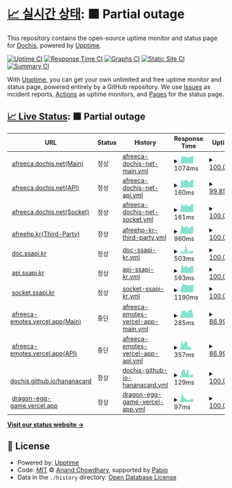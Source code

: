 # [📈 실시간 상태](https://DOCHIS.github.io/status): <!--live status--> **🟧 Partial outage**

This repository contains the open-source uptime monitor and status page for [Dochis](http://dochis.net), powered by [Upptime](https://github.com/upptime/upptime).

[![Uptime CI](https://github.com/DOCHIS/status/workflows/Uptime%20CI/badge.svg)](https://github.com/DOCHIS/status/actions?query=workflow%3A%22Uptime+CI%22)
[![Response Time CI](https://github.com/DOCHIS/status/workflows/Response%20Time%20CI/badge.svg)](https://github.com/DOCHIS/status/actions?query=workflow%3A%22Response+Time+CI%22)
[![Graphs CI](https://github.com/DOCHIS/status/workflows/Graphs%20CI/badge.svg)](https://github.com/DOCHIS/status/actions?query=workflow%3A%22Graphs+CI%22)
[![Static Site CI](https://github.com/DOCHIS/status/workflows/Static%20Site%20CI/badge.svg)](https://github.com/DOCHIS/status/actions?query=workflow%3A%22Static+Site+CI%22)
[![Summary CI](https://github.com/DOCHIS/status/workflows/Summary%20CI/badge.svg)](https://github.com/DOCHIS/status/actions?query=workflow%3A%22Summary+CI%22)

With [Upptime](https://upptime.js.org), you can get your own unlimited and free uptime monitor and status page, powered entirely by a GitHub repository. We use [Issues](https://github.com/DOCHIS/status/issues) as incident reports, [Actions](https://github.com/DOCHIS/status/actions) as uptime monitors, and [Pages](https://DOCHIS.github.io/status) for the status page.

## [📈 Live Status](https://demo.upptime.js.org): <!--live status--> **🟧 Partial outage**

<!--start: status pages-->
<!-- This summary is generated by Upptime (https://github.com/upptime/upptime) -->
<!-- Do not edit this manually, your changes will be overwritten -->
<!-- prettier-ignore -->
| URL | Status | History | Response Time | Uptime |
| --- | ------ | ------- | ------------- | ------ |
| <img alt="" src="https://icons.duckduckgo.com/ip3/afreeca.dochis.net.ico" height="13"> [afreeca.dochis.net(Main)](http://afreeca.dochis.net) | 정상 | [afreeca-dochis-net-main.yml](https://github.com/DOCHIS/status/commits/HEAD/history/afreeca-dochis-net-main.yml) | <details><summary><img alt="Response time graph" src="./graphs/afreeca-dochis-net-main/response-time-week.png" height="20"> 1074ms</summary><br><a href="https://DOCHIS.github.io/status/history/afreeca-dochis-net-main"><img alt="Response time 964" src="https://img.shields.io/endpoint?url=https%3A%2F%2Fraw.githubusercontent.com%2FDOCHIS%2Fstatus%2FHEAD%2Fapi%2Fafreeca-dochis-net-main%2Fresponse-time.json"></a><br><a href="https://DOCHIS.github.io/status/history/afreeca-dochis-net-main"><img alt="24-hour response time 1249" src="https://img.shields.io/endpoint?url=https%3A%2F%2Fraw.githubusercontent.com%2FDOCHIS%2Fstatus%2FHEAD%2Fapi%2Fafreeca-dochis-net-main%2Fresponse-time-day.json"></a><br><a href="https://DOCHIS.github.io/status/history/afreeca-dochis-net-main"><img alt="7-day response time 1074" src="https://img.shields.io/endpoint?url=https%3A%2F%2Fraw.githubusercontent.com%2FDOCHIS%2Fstatus%2FHEAD%2Fapi%2Fafreeca-dochis-net-main%2Fresponse-time-week.json"></a><br><a href="https://DOCHIS.github.io/status/history/afreeca-dochis-net-main"><img alt="30-day response time 964" src="https://img.shields.io/endpoint?url=https%3A%2F%2Fraw.githubusercontent.com%2FDOCHIS%2Fstatus%2FHEAD%2Fapi%2Fafreeca-dochis-net-main%2Fresponse-time-month.json"></a><br><a href="https://DOCHIS.github.io/status/history/afreeca-dochis-net-main"><img alt="1-year response time 964" src="https://img.shields.io/endpoint?url=https%3A%2F%2Fraw.githubusercontent.com%2FDOCHIS%2Fstatus%2FHEAD%2Fapi%2Fafreeca-dochis-net-main%2Fresponse-time-year.json"></a></details> | <details><summary><a href="https://DOCHIS.github.io/status/history/afreeca-dochis-net-main">100.00%</a></summary><a href="https://DOCHIS.github.io/status/history/afreeca-dochis-net-main"><img alt="All-time uptime 99.69%" src="https://img.shields.io/endpoint?url=https%3A%2F%2Fraw.githubusercontent.com%2FDOCHIS%2Fstatus%2FHEAD%2Fapi%2Fafreeca-dochis-net-main%2Fuptime.json"></a><br><a href="https://DOCHIS.github.io/status/history/afreeca-dochis-net-main"><img alt="24-hour uptime 100.00%" src="https://img.shields.io/endpoint?url=https%3A%2F%2Fraw.githubusercontent.com%2FDOCHIS%2Fstatus%2FHEAD%2Fapi%2Fafreeca-dochis-net-main%2Fuptime-day.json"></a><br><a href="https://DOCHIS.github.io/status/history/afreeca-dochis-net-main"><img alt="7-day uptime 100.00%" src="https://img.shields.io/endpoint?url=https%3A%2F%2Fraw.githubusercontent.com%2FDOCHIS%2Fstatus%2FHEAD%2Fapi%2Fafreeca-dochis-net-main%2Fuptime-week.json"></a><br><a href="https://DOCHIS.github.io/status/history/afreeca-dochis-net-main"><img alt="30-day uptime 99.69%" src="https://img.shields.io/endpoint?url=https%3A%2F%2Fraw.githubusercontent.com%2FDOCHIS%2Fstatus%2FHEAD%2Fapi%2Fafreeca-dochis-net-main%2Fuptime-month.json"></a><br><a href="https://DOCHIS.github.io/status/history/afreeca-dochis-net-main"><img alt="1-year uptime 99.69%" src="https://img.shields.io/endpoint?url=https%3A%2F%2Fraw.githubusercontent.com%2FDOCHIS%2Fstatus%2FHEAD%2Fapi%2Fafreeca-dochis-net-main%2Fuptime-year.json"></a></details>
| <img alt="" src="https://icons.duckduckgo.com/ip3/afreeca.dochis.net.ico" height="13"> [afreeca.dochis.net(API)](http://afreeca.dochis.net/api/status/database) | 정상 | [afreeca-dochis-net-api.yml](https://github.com/DOCHIS/status/commits/HEAD/history/afreeca-dochis-net-api.yml) | <details><summary><img alt="Response time graph" src="./graphs/afreeca-dochis-net-api/response-time-week.png" height="20"> 160ms</summary><br><a href="https://DOCHIS.github.io/status/history/afreeca-dochis-net-api"><img alt="Response time 196" src="https://img.shields.io/endpoint?url=https%3A%2F%2Fraw.githubusercontent.com%2FDOCHIS%2Fstatus%2FHEAD%2Fapi%2Fafreeca-dochis-net-api%2Fresponse-time.json"></a><br><a href="https://DOCHIS.github.io/status/history/afreeca-dochis-net-api"><img alt="24-hour response time 188" src="https://img.shields.io/endpoint?url=https%3A%2F%2Fraw.githubusercontent.com%2FDOCHIS%2Fstatus%2FHEAD%2Fapi%2Fafreeca-dochis-net-api%2Fresponse-time-day.json"></a><br><a href="https://DOCHIS.github.io/status/history/afreeca-dochis-net-api"><img alt="7-day response time 160" src="https://img.shields.io/endpoint?url=https%3A%2F%2Fraw.githubusercontent.com%2FDOCHIS%2Fstatus%2FHEAD%2Fapi%2Fafreeca-dochis-net-api%2Fresponse-time-week.json"></a><br><a href="https://DOCHIS.github.io/status/history/afreeca-dochis-net-api"><img alt="30-day response time 196" src="https://img.shields.io/endpoint?url=https%3A%2F%2Fraw.githubusercontent.com%2FDOCHIS%2Fstatus%2FHEAD%2Fapi%2Fafreeca-dochis-net-api%2Fresponse-time-month.json"></a><br><a href="https://DOCHIS.github.io/status/history/afreeca-dochis-net-api"><img alt="1-year response time 196" src="https://img.shields.io/endpoint?url=https%3A%2F%2Fraw.githubusercontent.com%2FDOCHIS%2Fstatus%2FHEAD%2Fapi%2Fafreeca-dochis-net-api%2Fresponse-time-year.json"></a></details> | <details><summary><a href="https://DOCHIS.github.io/status/history/afreeca-dochis-net-api">99.85%</a></summary><a href="https://DOCHIS.github.io/status/history/afreeca-dochis-net-api"><img alt="All-time uptime 99.61%" src="https://img.shields.io/endpoint?url=https%3A%2F%2Fraw.githubusercontent.com%2FDOCHIS%2Fstatus%2FHEAD%2Fapi%2Fafreeca-dochis-net-api%2Fuptime.json"></a><br><a href="https://DOCHIS.github.io/status/history/afreeca-dochis-net-api"><img alt="24-hour uptime 100.00%" src="https://img.shields.io/endpoint?url=https%3A%2F%2Fraw.githubusercontent.com%2FDOCHIS%2Fstatus%2FHEAD%2Fapi%2Fafreeca-dochis-net-api%2Fuptime-day.json"></a><br><a href="https://DOCHIS.github.io/status/history/afreeca-dochis-net-api"><img alt="7-day uptime 99.85%" src="https://img.shields.io/endpoint?url=https%3A%2F%2Fraw.githubusercontent.com%2FDOCHIS%2Fstatus%2FHEAD%2Fapi%2Fafreeca-dochis-net-api%2Fuptime-week.json"></a><br><a href="https://DOCHIS.github.io/status/history/afreeca-dochis-net-api"><img alt="30-day uptime 99.61%" src="https://img.shields.io/endpoint?url=https%3A%2F%2Fraw.githubusercontent.com%2FDOCHIS%2Fstatus%2FHEAD%2Fapi%2Fafreeca-dochis-net-api%2Fuptime-month.json"></a><br><a href="https://DOCHIS.github.io/status/history/afreeca-dochis-net-api"><img alt="1-year uptime 99.61%" src="https://img.shields.io/endpoint?url=https%3A%2F%2Fraw.githubusercontent.com%2FDOCHIS%2Fstatus%2FHEAD%2Fapi%2Fafreeca-dochis-net-api%2Fuptime-year.json"></a></details>
| <img alt="" src="https://icons.duckduckgo.com/ip3/afreeca.dochis.net.ico" height="13"> [afreeca.dochis.net(Socket)](http://afreeca.dochis.net/api/status/socket) | 정상 | [afreeca-dochis-net-socket.yml](https://github.com/DOCHIS/status/commits/HEAD/history/afreeca-dochis-net-socket.yml) | <details><summary><img alt="Response time graph" src="./graphs/afreeca-dochis-net-socket/response-time-week.png" height="20"> 161ms</summary><br><a href="https://DOCHIS.github.io/status/history/afreeca-dochis-net-socket"><img alt="Response time 184" src="https://img.shields.io/endpoint?url=https%3A%2F%2Fraw.githubusercontent.com%2FDOCHIS%2Fstatus%2FHEAD%2Fapi%2Fafreeca-dochis-net-socket%2Fresponse-time.json"></a><br><a href="https://DOCHIS.github.io/status/history/afreeca-dochis-net-socket"><img alt="24-hour response time 191" src="https://img.shields.io/endpoint?url=https%3A%2F%2Fraw.githubusercontent.com%2FDOCHIS%2Fstatus%2FHEAD%2Fapi%2Fafreeca-dochis-net-socket%2Fresponse-time-day.json"></a><br><a href="https://DOCHIS.github.io/status/history/afreeca-dochis-net-socket"><img alt="7-day response time 161" src="https://img.shields.io/endpoint?url=https%3A%2F%2Fraw.githubusercontent.com%2FDOCHIS%2Fstatus%2FHEAD%2Fapi%2Fafreeca-dochis-net-socket%2Fresponse-time-week.json"></a><br><a href="https://DOCHIS.github.io/status/history/afreeca-dochis-net-socket"><img alt="30-day response time 184" src="https://img.shields.io/endpoint?url=https%3A%2F%2Fraw.githubusercontent.com%2FDOCHIS%2Fstatus%2FHEAD%2Fapi%2Fafreeca-dochis-net-socket%2Fresponse-time-month.json"></a><br><a href="https://DOCHIS.github.io/status/history/afreeca-dochis-net-socket"><img alt="1-year response time 184" src="https://img.shields.io/endpoint?url=https%3A%2F%2Fraw.githubusercontent.com%2FDOCHIS%2Fstatus%2FHEAD%2Fapi%2Fafreeca-dochis-net-socket%2Fresponse-time-year.json"></a></details> | <details><summary><a href="https://DOCHIS.github.io/status/history/afreeca-dochis-net-socket">100.00%</a></summary><a href="https://DOCHIS.github.io/status/history/afreeca-dochis-net-socket"><img alt="All-time uptime 99.73%" src="https://img.shields.io/endpoint?url=https%3A%2F%2Fraw.githubusercontent.com%2FDOCHIS%2Fstatus%2FHEAD%2Fapi%2Fafreeca-dochis-net-socket%2Fuptime.json"></a><br><a href="https://DOCHIS.github.io/status/history/afreeca-dochis-net-socket"><img alt="24-hour uptime 100.00%" src="https://img.shields.io/endpoint?url=https%3A%2F%2Fraw.githubusercontent.com%2FDOCHIS%2Fstatus%2FHEAD%2Fapi%2Fafreeca-dochis-net-socket%2Fuptime-day.json"></a><br><a href="https://DOCHIS.github.io/status/history/afreeca-dochis-net-socket"><img alt="7-day uptime 100.00%" src="https://img.shields.io/endpoint?url=https%3A%2F%2Fraw.githubusercontent.com%2FDOCHIS%2Fstatus%2FHEAD%2Fapi%2Fafreeca-dochis-net-socket%2Fuptime-week.json"></a><br><a href="https://DOCHIS.github.io/status/history/afreeca-dochis-net-socket"><img alt="30-day uptime 99.73%" src="https://img.shields.io/endpoint?url=https%3A%2F%2Fraw.githubusercontent.com%2FDOCHIS%2Fstatus%2FHEAD%2Fapi%2Fafreeca-dochis-net-socket%2Fuptime-month.json"></a><br><a href="https://DOCHIS.github.io/status/history/afreeca-dochis-net-socket"><img alt="1-year uptime 99.73%" src="https://img.shields.io/endpoint?url=https%3A%2F%2Fraw.githubusercontent.com%2FDOCHIS%2Fstatus%2FHEAD%2Fapi%2Fafreeca-dochis-net-socket%2Fuptime-year.json"></a></details>
| <img alt="" src="https://icons.duckduckgo.com/ip3/afreehp.kr.ico" height="13"> [afreehp.kr(Third-Party)](http://afreehp.kr/) | 정상 | [afreehp-kr-third-party.yml](https://github.com/DOCHIS/status/commits/HEAD/history/afreehp-kr-third-party.yml) | <details><summary><img alt="Response time graph" src="./graphs/afreehp-kr-third-party/response-time-week.png" height="20"> 960ms</summary><br><a href="https://DOCHIS.github.io/status/history/afreehp-kr-third-party"><img alt="Response time 1055" src="https://img.shields.io/endpoint?url=https%3A%2F%2Fraw.githubusercontent.com%2FDOCHIS%2Fstatus%2FHEAD%2Fapi%2Fafreehp-kr-third-party%2Fresponse-time.json"></a><br><a href="https://DOCHIS.github.io/status/history/afreehp-kr-third-party"><img alt="24-hour response time 1050" src="https://img.shields.io/endpoint?url=https%3A%2F%2Fraw.githubusercontent.com%2FDOCHIS%2Fstatus%2FHEAD%2Fapi%2Fafreehp-kr-third-party%2Fresponse-time-day.json"></a><br><a href="https://DOCHIS.github.io/status/history/afreehp-kr-third-party"><img alt="7-day response time 960" src="https://img.shields.io/endpoint?url=https%3A%2F%2Fraw.githubusercontent.com%2FDOCHIS%2Fstatus%2FHEAD%2Fapi%2Fafreehp-kr-third-party%2Fresponse-time-week.json"></a><br><a href="https://DOCHIS.github.io/status/history/afreehp-kr-third-party"><img alt="30-day response time 1055" src="https://img.shields.io/endpoint?url=https%3A%2F%2Fraw.githubusercontent.com%2FDOCHIS%2Fstatus%2FHEAD%2Fapi%2Fafreehp-kr-third-party%2Fresponse-time-month.json"></a><br><a href="https://DOCHIS.github.io/status/history/afreehp-kr-third-party"><img alt="1-year response time 1055" src="https://img.shields.io/endpoint?url=https%3A%2F%2Fraw.githubusercontent.com%2FDOCHIS%2Fstatus%2FHEAD%2Fapi%2Fafreehp-kr-third-party%2Fresponse-time-year.json"></a></details> | <details><summary><a href="https://DOCHIS.github.io/status/history/afreehp-kr-third-party">100.00%</a></summary><a href="https://DOCHIS.github.io/status/history/afreehp-kr-third-party"><img alt="All-time uptime 100.00%" src="https://img.shields.io/endpoint?url=https%3A%2F%2Fraw.githubusercontent.com%2FDOCHIS%2Fstatus%2FHEAD%2Fapi%2Fafreehp-kr-third-party%2Fuptime.json"></a><br><a href="https://DOCHIS.github.io/status/history/afreehp-kr-third-party"><img alt="24-hour uptime 100.00%" src="https://img.shields.io/endpoint?url=https%3A%2F%2Fraw.githubusercontent.com%2FDOCHIS%2Fstatus%2FHEAD%2Fapi%2Fafreehp-kr-third-party%2Fuptime-day.json"></a><br><a href="https://DOCHIS.github.io/status/history/afreehp-kr-third-party"><img alt="7-day uptime 100.00%" src="https://img.shields.io/endpoint?url=https%3A%2F%2Fraw.githubusercontent.com%2FDOCHIS%2Fstatus%2FHEAD%2Fapi%2Fafreehp-kr-third-party%2Fuptime-week.json"></a><br><a href="https://DOCHIS.github.io/status/history/afreehp-kr-third-party"><img alt="30-day uptime 100.00%" src="https://img.shields.io/endpoint?url=https%3A%2F%2Fraw.githubusercontent.com%2FDOCHIS%2Fstatus%2FHEAD%2Fapi%2Fafreehp-kr-third-party%2Fuptime-month.json"></a><br><a href="https://DOCHIS.github.io/status/history/afreehp-kr-third-party"><img alt="1-year uptime 100.00%" src="https://img.shields.io/endpoint?url=https%3A%2F%2Fraw.githubusercontent.com%2FDOCHIS%2Fstatus%2FHEAD%2Fapi%2Fafreehp-kr-third-party%2Fuptime-year.json"></a></details>
| <img alt="" src="https://icons.duckduckgo.com/ip3/doc.ssapi.kr.ico" height="13"> [doc.ssapi.kr](https://doc.ssapi.kr/) | 정상 | [doc-ssapi-kr.yml](https://github.com/DOCHIS/status/commits/HEAD/history/doc-ssapi-kr.yml) | <details><summary><img alt="Response time graph" src="./graphs/doc-ssapi-kr/response-time-week.png" height="20"> 503ms</summary><br><a href="https://DOCHIS.github.io/status/history/doc-ssapi-kr"><img alt="Response time 372" src="https://img.shields.io/endpoint?url=https%3A%2F%2Fraw.githubusercontent.com%2FDOCHIS%2Fstatus%2FHEAD%2Fapi%2Fdoc-ssapi-kr%2Fresponse-time.json"></a><br><a href="https://DOCHIS.github.io/status/history/doc-ssapi-kr"><img alt="24-hour response time 458" src="https://img.shields.io/endpoint?url=https%3A%2F%2Fraw.githubusercontent.com%2FDOCHIS%2Fstatus%2FHEAD%2Fapi%2Fdoc-ssapi-kr%2Fresponse-time-day.json"></a><br><a href="https://DOCHIS.github.io/status/history/doc-ssapi-kr"><img alt="7-day response time 503" src="https://img.shields.io/endpoint?url=https%3A%2F%2Fraw.githubusercontent.com%2FDOCHIS%2Fstatus%2FHEAD%2Fapi%2Fdoc-ssapi-kr%2Fresponse-time-week.json"></a><br><a href="https://DOCHIS.github.io/status/history/doc-ssapi-kr"><img alt="30-day response time 372" src="https://img.shields.io/endpoint?url=https%3A%2F%2Fraw.githubusercontent.com%2FDOCHIS%2Fstatus%2FHEAD%2Fapi%2Fdoc-ssapi-kr%2Fresponse-time-month.json"></a><br><a href="https://DOCHIS.github.io/status/history/doc-ssapi-kr"><img alt="1-year response time 372" src="https://img.shields.io/endpoint?url=https%3A%2F%2Fraw.githubusercontent.com%2FDOCHIS%2Fstatus%2FHEAD%2Fapi%2Fdoc-ssapi-kr%2Fresponse-time-year.json"></a></details> | <details><summary><a href="https://DOCHIS.github.io/status/history/doc-ssapi-kr">100.00%</a></summary><a href="https://DOCHIS.github.io/status/history/doc-ssapi-kr"><img alt="All-time uptime 100.00%" src="https://img.shields.io/endpoint?url=https%3A%2F%2Fraw.githubusercontent.com%2FDOCHIS%2Fstatus%2FHEAD%2Fapi%2Fdoc-ssapi-kr%2Fuptime.json"></a><br><a href="https://DOCHIS.github.io/status/history/doc-ssapi-kr"><img alt="24-hour uptime 100.00%" src="https://img.shields.io/endpoint?url=https%3A%2F%2Fraw.githubusercontent.com%2FDOCHIS%2Fstatus%2FHEAD%2Fapi%2Fdoc-ssapi-kr%2Fuptime-day.json"></a><br><a href="https://DOCHIS.github.io/status/history/doc-ssapi-kr"><img alt="7-day uptime 100.00%" src="https://img.shields.io/endpoint?url=https%3A%2F%2Fraw.githubusercontent.com%2FDOCHIS%2Fstatus%2FHEAD%2Fapi%2Fdoc-ssapi-kr%2Fuptime-week.json"></a><br><a href="https://DOCHIS.github.io/status/history/doc-ssapi-kr"><img alt="30-day uptime 100.00%" src="https://img.shields.io/endpoint?url=https%3A%2F%2Fraw.githubusercontent.com%2FDOCHIS%2Fstatus%2FHEAD%2Fapi%2Fdoc-ssapi-kr%2Fuptime-month.json"></a><br><a href="https://DOCHIS.github.io/status/history/doc-ssapi-kr"><img alt="1-year uptime 100.00%" src="https://img.shields.io/endpoint?url=https%3A%2F%2Fraw.githubusercontent.com%2FDOCHIS%2Fstatus%2FHEAD%2Fapi%2Fdoc-ssapi-kr%2Fuptime-year.json"></a></details>
| <img alt="" src="https://icons.duckduckgo.com/ip3/api.ssapi.kr.ico" height="13"> [api.ssapi.kr](http://api.ssapi.kr/status/database) | 정상 | [api-ssapi-kr.yml](https://github.com/DOCHIS/status/commits/HEAD/history/api-ssapi-kr.yml) | <details><summary><img alt="Response time graph" src="./graphs/api-ssapi-kr/response-time-week.png" height="20"> 593ms</summary><br><a href="https://DOCHIS.github.io/status/history/api-ssapi-kr"><img alt="Response time 632" src="https://img.shields.io/endpoint?url=https%3A%2F%2Fraw.githubusercontent.com%2FDOCHIS%2Fstatus%2FHEAD%2Fapi%2Fapi-ssapi-kr%2Fresponse-time.json"></a><br><a href="https://DOCHIS.github.io/status/history/api-ssapi-kr"><img alt="24-hour response time 610" src="https://img.shields.io/endpoint?url=https%3A%2F%2Fraw.githubusercontent.com%2FDOCHIS%2Fstatus%2FHEAD%2Fapi%2Fapi-ssapi-kr%2Fresponse-time-day.json"></a><br><a href="https://DOCHIS.github.io/status/history/api-ssapi-kr"><img alt="7-day response time 593" src="https://img.shields.io/endpoint?url=https%3A%2F%2Fraw.githubusercontent.com%2FDOCHIS%2Fstatus%2FHEAD%2Fapi%2Fapi-ssapi-kr%2Fresponse-time-week.json"></a><br><a href="https://DOCHIS.github.io/status/history/api-ssapi-kr"><img alt="30-day response time 632" src="https://img.shields.io/endpoint?url=https%3A%2F%2Fraw.githubusercontent.com%2FDOCHIS%2Fstatus%2FHEAD%2Fapi%2Fapi-ssapi-kr%2Fresponse-time-month.json"></a><br><a href="https://DOCHIS.github.io/status/history/api-ssapi-kr"><img alt="1-year response time 632" src="https://img.shields.io/endpoint?url=https%3A%2F%2Fraw.githubusercontent.com%2FDOCHIS%2Fstatus%2FHEAD%2Fapi%2Fapi-ssapi-kr%2Fresponse-time-year.json"></a></details> | <details><summary><a href="https://DOCHIS.github.io/status/history/api-ssapi-kr">100.00%</a></summary><a href="https://DOCHIS.github.io/status/history/api-ssapi-kr"><img alt="All-time uptime 100.00%" src="https://img.shields.io/endpoint?url=https%3A%2F%2Fraw.githubusercontent.com%2FDOCHIS%2Fstatus%2FHEAD%2Fapi%2Fapi-ssapi-kr%2Fuptime.json"></a><br><a href="https://DOCHIS.github.io/status/history/api-ssapi-kr"><img alt="24-hour uptime 100.00%" src="https://img.shields.io/endpoint?url=https%3A%2F%2Fraw.githubusercontent.com%2FDOCHIS%2Fstatus%2FHEAD%2Fapi%2Fapi-ssapi-kr%2Fuptime-day.json"></a><br><a href="https://DOCHIS.github.io/status/history/api-ssapi-kr"><img alt="7-day uptime 100.00%" src="https://img.shields.io/endpoint?url=https%3A%2F%2Fraw.githubusercontent.com%2FDOCHIS%2Fstatus%2FHEAD%2Fapi%2Fapi-ssapi-kr%2Fuptime-week.json"></a><br><a href="https://DOCHIS.github.io/status/history/api-ssapi-kr"><img alt="30-day uptime 100.00%" src="https://img.shields.io/endpoint?url=https%3A%2F%2Fraw.githubusercontent.com%2FDOCHIS%2Fstatus%2FHEAD%2Fapi%2Fapi-ssapi-kr%2Fuptime-month.json"></a><br><a href="https://DOCHIS.github.io/status/history/api-ssapi-kr"><img alt="1-year uptime 100.00%" src="https://img.shields.io/endpoint?url=https%3A%2F%2Fraw.githubusercontent.com%2FDOCHIS%2Fstatus%2FHEAD%2Fapi%2Fapi-ssapi-kr%2Fuptime-year.json"></a></details>
| <img alt="" src="https://icons.duckduckgo.com/ip3/api.ssapi.kr.ico" height="13"> [socket.ssapi.kr](http://api.ssapi.kr/status/socket) | 정상 | [socket-ssapi-kr.yml](https://github.com/DOCHIS/status/commits/HEAD/history/socket-ssapi-kr.yml) | <details><summary><img alt="Response time graph" src="./graphs/socket-ssapi-kr/response-time-week.png" height="20"> 1190ms</summary><br><a href="https://DOCHIS.github.io/status/history/socket-ssapi-kr"><img alt="Response time 1203" src="https://img.shields.io/endpoint?url=https%3A%2F%2Fraw.githubusercontent.com%2FDOCHIS%2Fstatus%2FHEAD%2Fapi%2Fsocket-ssapi-kr%2Fresponse-time.json"></a><br><a href="https://DOCHIS.github.io/status/history/socket-ssapi-kr"><img alt="24-hour response time 1196" src="https://img.shields.io/endpoint?url=https%3A%2F%2Fraw.githubusercontent.com%2FDOCHIS%2Fstatus%2FHEAD%2Fapi%2Fsocket-ssapi-kr%2Fresponse-time-day.json"></a><br><a href="https://DOCHIS.github.io/status/history/socket-ssapi-kr"><img alt="7-day response time 1190" src="https://img.shields.io/endpoint?url=https%3A%2F%2Fraw.githubusercontent.com%2FDOCHIS%2Fstatus%2FHEAD%2Fapi%2Fsocket-ssapi-kr%2Fresponse-time-week.json"></a><br><a href="https://DOCHIS.github.io/status/history/socket-ssapi-kr"><img alt="30-day response time 1203" src="https://img.shields.io/endpoint?url=https%3A%2F%2Fraw.githubusercontent.com%2FDOCHIS%2Fstatus%2FHEAD%2Fapi%2Fsocket-ssapi-kr%2Fresponse-time-month.json"></a><br><a href="https://DOCHIS.github.io/status/history/socket-ssapi-kr"><img alt="1-year response time 1203" src="https://img.shields.io/endpoint?url=https%3A%2F%2Fraw.githubusercontent.com%2FDOCHIS%2Fstatus%2FHEAD%2Fapi%2Fsocket-ssapi-kr%2Fresponse-time-year.json"></a></details> | <details><summary><a href="https://DOCHIS.github.io/status/history/socket-ssapi-kr">100.00%</a></summary><a href="https://DOCHIS.github.io/status/history/socket-ssapi-kr"><img alt="All-time uptime 100.00%" src="https://img.shields.io/endpoint?url=https%3A%2F%2Fraw.githubusercontent.com%2FDOCHIS%2Fstatus%2FHEAD%2Fapi%2Fsocket-ssapi-kr%2Fuptime.json"></a><br><a href="https://DOCHIS.github.io/status/history/socket-ssapi-kr"><img alt="24-hour uptime 100.00%" src="https://img.shields.io/endpoint?url=https%3A%2F%2Fraw.githubusercontent.com%2FDOCHIS%2Fstatus%2FHEAD%2Fapi%2Fsocket-ssapi-kr%2Fuptime-day.json"></a><br><a href="https://DOCHIS.github.io/status/history/socket-ssapi-kr"><img alt="7-day uptime 100.00%" src="https://img.shields.io/endpoint?url=https%3A%2F%2Fraw.githubusercontent.com%2FDOCHIS%2Fstatus%2FHEAD%2Fapi%2Fsocket-ssapi-kr%2Fuptime-week.json"></a><br><a href="https://DOCHIS.github.io/status/history/socket-ssapi-kr"><img alt="30-day uptime 100.00%" src="https://img.shields.io/endpoint?url=https%3A%2F%2Fraw.githubusercontent.com%2FDOCHIS%2Fstatus%2FHEAD%2Fapi%2Fsocket-ssapi-kr%2Fuptime-month.json"></a><br><a href="https://DOCHIS.github.io/status/history/socket-ssapi-kr"><img alt="1-year uptime 100.00%" src="https://img.shields.io/endpoint?url=https%3A%2F%2Fraw.githubusercontent.com%2FDOCHIS%2Fstatus%2FHEAD%2Fapi%2Fsocket-ssapi-kr%2Fuptime-year.json"></a></details>
| <img alt="" src="https://icons.duckduckgo.com/ip3/afreeca-emotes.vercel.app.ico" height="13"> [afreeca-emotes.vercel.app(Main)](https://afreeca-emotes.vercel.app/) | 중단 | [afreeca-emotes-vercel-app-main.yml](https://github.com/DOCHIS/status/commits/HEAD/history/afreeca-emotes-vercel-app-main.yml) | <details><summary><img alt="Response time graph" src="./graphs/afreeca-emotes-vercel-app-main/response-time-week.png" height="20"> 285ms</summary><br><a href="https://DOCHIS.github.io/status/history/afreeca-emotes-vercel-app-main"><img alt="Response time 323" src="https://img.shields.io/endpoint?url=https%3A%2F%2Fraw.githubusercontent.com%2FDOCHIS%2Fstatus%2FHEAD%2Fapi%2Fafreeca-emotes-vercel-app-main%2Fresponse-time.json"></a><br><a href="https://DOCHIS.github.io/status/history/afreeca-emotes-vercel-app-main"><img alt="24-hour response time 223" src="https://img.shields.io/endpoint?url=https%3A%2F%2Fraw.githubusercontent.com%2FDOCHIS%2Fstatus%2FHEAD%2Fapi%2Fafreeca-emotes-vercel-app-main%2Fresponse-time-day.json"></a><br><a href="https://DOCHIS.github.io/status/history/afreeca-emotes-vercel-app-main"><img alt="7-day response time 285" src="https://img.shields.io/endpoint?url=https%3A%2F%2Fraw.githubusercontent.com%2FDOCHIS%2Fstatus%2FHEAD%2Fapi%2Fafreeca-emotes-vercel-app-main%2Fresponse-time-week.json"></a><br><a href="https://DOCHIS.github.io/status/history/afreeca-emotes-vercel-app-main"><img alt="30-day response time 323" src="https://img.shields.io/endpoint?url=https%3A%2F%2Fraw.githubusercontent.com%2FDOCHIS%2Fstatus%2FHEAD%2Fapi%2Fafreeca-emotes-vercel-app-main%2Fresponse-time-month.json"></a><br><a href="https://DOCHIS.github.io/status/history/afreeca-emotes-vercel-app-main"><img alt="1-year response time 323" src="https://img.shields.io/endpoint?url=https%3A%2F%2Fraw.githubusercontent.com%2FDOCHIS%2Fstatus%2FHEAD%2Fapi%2Fafreeca-emotes-vercel-app-main%2Fresponse-time-year.json"></a></details> | <details><summary><a href="https://DOCHIS.github.io/status/history/afreeca-emotes-vercel-app-main">86.99%</a></summary><a href="https://DOCHIS.github.io/status/history/afreeca-emotes-vercel-app-main"><img alt="All-time uptime 96.87%" src="https://img.shields.io/endpoint?url=https%3A%2F%2Fraw.githubusercontent.com%2FDOCHIS%2Fstatus%2FHEAD%2Fapi%2Fafreeca-emotes-vercel-app-main%2Fuptime.json"></a><br><a href="https://DOCHIS.github.io/status/history/afreeca-emotes-vercel-app-main"><img alt="24-hour uptime 8.93%" src="https://img.shields.io/endpoint?url=https%3A%2F%2Fraw.githubusercontent.com%2FDOCHIS%2Fstatus%2FHEAD%2Fapi%2Fafreeca-emotes-vercel-app-main%2Fuptime-day.json"></a><br><a href="https://DOCHIS.github.io/status/history/afreeca-emotes-vercel-app-main"><img alt="7-day uptime 86.99%" src="https://img.shields.io/endpoint?url=https%3A%2F%2Fraw.githubusercontent.com%2FDOCHIS%2Fstatus%2FHEAD%2Fapi%2Fafreeca-emotes-vercel-app-main%2Fuptime-week.json"></a><br><a href="https://DOCHIS.github.io/status/history/afreeca-emotes-vercel-app-main"><img alt="30-day uptime 96.87%" src="https://img.shields.io/endpoint?url=https%3A%2F%2Fraw.githubusercontent.com%2FDOCHIS%2Fstatus%2FHEAD%2Fapi%2Fafreeca-emotes-vercel-app-main%2Fuptime-month.json"></a><br><a href="https://DOCHIS.github.io/status/history/afreeca-emotes-vercel-app-main"><img alt="1-year uptime 96.87%" src="https://img.shields.io/endpoint?url=https%3A%2F%2Fraw.githubusercontent.com%2FDOCHIS%2Fstatus%2FHEAD%2Fapi%2Fafreeca-emotes-vercel-app-main%2Fuptime-year.json"></a></details>
| <img alt="" src="https://icons.duckduckgo.com/ip3/afreeca-emotes.vercel.app.ico" height="13"> [afreeca-emotes.vercel.app(API)](https://afreeca-emotes.vercel.app/api/v1/fun-facts) | 중단 | [afreeca-emotes-vercel-app-api.yml](https://github.com/DOCHIS/status/commits/HEAD/history/afreeca-emotes-vercel-app-api.yml) | <details><summary><img alt="Response time graph" src="./graphs/afreeca-emotes-vercel-app-api/response-time-week.png" height="20"> 357ms</summary><br><a href="https://DOCHIS.github.io/status/history/afreeca-emotes-vercel-app-api"><img alt="Response time 2014" src="https://img.shields.io/endpoint?url=https%3A%2F%2Fraw.githubusercontent.com%2FDOCHIS%2Fstatus%2FHEAD%2Fapi%2Fafreeca-emotes-vercel-app-api%2Fresponse-time.json"></a><br><a href="https://DOCHIS.github.io/status/history/afreeca-emotes-vercel-app-api"><img alt="24-hour response time 24" src="https://img.shields.io/endpoint?url=https%3A%2F%2Fraw.githubusercontent.com%2FDOCHIS%2Fstatus%2FHEAD%2Fapi%2Fafreeca-emotes-vercel-app-api%2Fresponse-time-day.json"></a><br><a href="https://DOCHIS.github.io/status/history/afreeca-emotes-vercel-app-api"><img alt="7-day response time 357" src="https://img.shields.io/endpoint?url=https%3A%2F%2Fraw.githubusercontent.com%2FDOCHIS%2Fstatus%2FHEAD%2Fapi%2Fafreeca-emotes-vercel-app-api%2Fresponse-time-week.json"></a><br><a href="https://DOCHIS.github.io/status/history/afreeca-emotes-vercel-app-api"><img alt="30-day response time 2014" src="https://img.shields.io/endpoint?url=https%3A%2F%2Fraw.githubusercontent.com%2FDOCHIS%2Fstatus%2FHEAD%2Fapi%2Fafreeca-emotes-vercel-app-api%2Fresponse-time-month.json"></a><br><a href="https://DOCHIS.github.io/status/history/afreeca-emotes-vercel-app-api"><img alt="1-year response time 2014" src="https://img.shields.io/endpoint?url=https%3A%2F%2Fraw.githubusercontent.com%2FDOCHIS%2Fstatus%2FHEAD%2Fapi%2Fafreeca-emotes-vercel-app-api%2Fresponse-time-year.json"></a></details> | <details><summary><a href="https://DOCHIS.github.io/status/history/afreeca-emotes-vercel-app-api">86.99%</a></summary><a href="https://DOCHIS.github.io/status/history/afreeca-emotes-vercel-app-api"><img alt="All-time uptime 96.70%" src="https://img.shields.io/endpoint?url=https%3A%2F%2Fraw.githubusercontent.com%2FDOCHIS%2Fstatus%2FHEAD%2Fapi%2Fafreeca-emotes-vercel-app-api%2Fuptime.json"></a><br><a href="https://DOCHIS.github.io/status/history/afreeca-emotes-vercel-app-api"><img alt="24-hour uptime 8.93%" src="https://img.shields.io/endpoint?url=https%3A%2F%2Fraw.githubusercontent.com%2FDOCHIS%2Fstatus%2FHEAD%2Fapi%2Fafreeca-emotes-vercel-app-api%2Fuptime-day.json"></a><br><a href="https://DOCHIS.github.io/status/history/afreeca-emotes-vercel-app-api"><img alt="7-day uptime 86.99%" src="https://img.shields.io/endpoint?url=https%3A%2F%2Fraw.githubusercontent.com%2FDOCHIS%2Fstatus%2FHEAD%2Fapi%2Fafreeca-emotes-vercel-app-api%2Fuptime-week.json"></a><br><a href="https://DOCHIS.github.io/status/history/afreeca-emotes-vercel-app-api"><img alt="30-day uptime 96.70%" src="https://img.shields.io/endpoint?url=https%3A%2F%2Fraw.githubusercontent.com%2FDOCHIS%2Fstatus%2FHEAD%2Fapi%2Fafreeca-emotes-vercel-app-api%2Fuptime-month.json"></a><br><a href="https://DOCHIS.github.io/status/history/afreeca-emotes-vercel-app-api"><img alt="1-year uptime 96.70%" src="https://img.shields.io/endpoint?url=https%3A%2F%2Fraw.githubusercontent.com%2FDOCHIS%2Fstatus%2FHEAD%2Fapi%2Fafreeca-emotes-vercel-app-api%2Fuptime-year.json"></a></details>
| <img alt="" src="https://icons.duckduckgo.com/ip3/dochis.github.io.ico" height="13"> [dochis.github.io/hananacard](https://dochis.github.io/hananacard) | 정상 | [dochis-github-io-hananacard.yml](https://github.com/DOCHIS/status/commits/HEAD/history/dochis-github-io-hananacard.yml) | <details><summary><img alt="Response time graph" src="./graphs/dochis-github-io-hananacard/response-time-week.png" height="20"> 129ms</summary><br><a href="https://DOCHIS.github.io/status/history/dochis-github-io-hananacard"><img alt="Response time 142" src="https://img.shields.io/endpoint?url=https%3A%2F%2Fraw.githubusercontent.com%2FDOCHIS%2Fstatus%2FHEAD%2Fapi%2Fdochis-github-io-hananacard%2Fresponse-time.json"></a><br><a href="https://DOCHIS.github.io/status/history/dochis-github-io-hananacard"><img alt="24-hour response time 67" src="https://img.shields.io/endpoint?url=https%3A%2F%2Fraw.githubusercontent.com%2FDOCHIS%2Fstatus%2FHEAD%2Fapi%2Fdochis-github-io-hananacard%2Fresponse-time-day.json"></a><br><a href="https://DOCHIS.github.io/status/history/dochis-github-io-hananacard"><img alt="7-day response time 129" src="https://img.shields.io/endpoint?url=https%3A%2F%2Fraw.githubusercontent.com%2FDOCHIS%2Fstatus%2FHEAD%2Fapi%2Fdochis-github-io-hananacard%2Fresponse-time-week.json"></a><br><a href="https://DOCHIS.github.io/status/history/dochis-github-io-hananacard"><img alt="30-day response time 142" src="https://img.shields.io/endpoint?url=https%3A%2F%2Fraw.githubusercontent.com%2FDOCHIS%2Fstatus%2FHEAD%2Fapi%2Fdochis-github-io-hananacard%2Fresponse-time-month.json"></a><br><a href="https://DOCHIS.github.io/status/history/dochis-github-io-hananacard"><img alt="1-year response time 142" src="https://img.shields.io/endpoint?url=https%3A%2F%2Fraw.githubusercontent.com%2FDOCHIS%2Fstatus%2FHEAD%2Fapi%2Fdochis-github-io-hananacard%2Fresponse-time-year.json"></a></details> | <details><summary><a href="https://DOCHIS.github.io/status/history/dochis-github-io-hananacard">100.00%</a></summary><a href="https://DOCHIS.github.io/status/history/dochis-github-io-hananacard"><img alt="All-time uptime 100.00%" src="https://img.shields.io/endpoint?url=https%3A%2F%2Fraw.githubusercontent.com%2FDOCHIS%2Fstatus%2FHEAD%2Fapi%2Fdochis-github-io-hananacard%2Fuptime.json"></a><br><a href="https://DOCHIS.github.io/status/history/dochis-github-io-hananacard"><img alt="24-hour uptime 100.00%" src="https://img.shields.io/endpoint?url=https%3A%2F%2Fraw.githubusercontent.com%2FDOCHIS%2Fstatus%2FHEAD%2Fapi%2Fdochis-github-io-hananacard%2Fuptime-day.json"></a><br><a href="https://DOCHIS.github.io/status/history/dochis-github-io-hananacard"><img alt="7-day uptime 100.00%" src="https://img.shields.io/endpoint?url=https%3A%2F%2Fraw.githubusercontent.com%2FDOCHIS%2Fstatus%2FHEAD%2Fapi%2Fdochis-github-io-hananacard%2Fuptime-week.json"></a><br><a href="https://DOCHIS.github.io/status/history/dochis-github-io-hananacard"><img alt="30-day uptime 100.00%" src="https://img.shields.io/endpoint?url=https%3A%2F%2Fraw.githubusercontent.com%2FDOCHIS%2Fstatus%2FHEAD%2Fapi%2Fdochis-github-io-hananacard%2Fuptime-month.json"></a><br><a href="https://DOCHIS.github.io/status/history/dochis-github-io-hananacard"><img alt="1-year uptime 100.00%" src="https://img.shields.io/endpoint?url=https%3A%2F%2Fraw.githubusercontent.com%2FDOCHIS%2Fstatus%2FHEAD%2Fapi%2Fdochis-github-io-hananacard%2Fuptime-year.json"></a></details>
| <img alt="" src="https://icons.duckduckgo.com/ip3/dragon-egg-game.vercel.app.ico" height="13"> [dragon-egg-game.vercel.app](https://dragon-egg-game.vercel.app) | 정상 | [dragon-egg-game-vercel-app.yml](https://github.com/DOCHIS/status/commits/HEAD/history/dragon-egg-game-vercel-app.yml) | <details><summary><img alt="Response time graph" src="./graphs/dragon-egg-game-vercel-app/response-time-week.png" height="20"> 97ms</summary><br><a href="https://DOCHIS.github.io/status/history/dragon-egg-game-vercel-app"><img alt="Response time 141" src="https://img.shields.io/endpoint?url=https%3A%2F%2Fraw.githubusercontent.com%2FDOCHIS%2Fstatus%2FHEAD%2Fapi%2Fdragon-egg-game-vercel-app%2Fresponse-time.json"></a><br><a href="https://DOCHIS.github.io/status/history/dragon-egg-game-vercel-app"><img alt="24-hour response time 66" src="https://img.shields.io/endpoint?url=https%3A%2F%2Fraw.githubusercontent.com%2FDOCHIS%2Fstatus%2FHEAD%2Fapi%2Fdragon-egg-game-vercel-app%2Fresponse-time-day.json"></a><br><a href="https://DOCHIS.github.io/status/history/dragon-egg-game-vercel-app"><img alt="7-day response time 97" src="https://img.shields.io/endpoint?url=https%3A%2F%2Fraw.githubusercontent.com%2FDOCHIS%2Fstatus%2FHEAD%2Fapi%2Fdragon-egg-game-vercel-app%2Fresponse-time-week.json"></a><br><a href="https://DOCHIS.github.io/status/history/dragon-egg-game-vercel-app"><img alt="30-day response time 141" src="https://img.shields.io/endpoint?url=https%3A%2F%2Fraw.githubusercontent.com%2FDOCHIS%2Fstatus%2FHEAD%2Fapi%2Fdragon-egg-game-vercel-app%2Fresponse-time-month.json"></a><br><a href="https://DOCHIS.github.io/status/history/dragon-egg-game-vercel-app"><img alt="1-year response time 141" src="https://img.shields.io/endpoint?url=https%3A%2F%2Fraw.githubusercontent.com%2FDOCHIS%2Fstatus%2FHEAD%2Fapi%2Fdragon-egg-game-vercel-app%2Fresponse-time-year.json"></a></details> | <details><summary><a href="https://DOCHIS.github.io/status/history/dragon-egg-game-vercel-app">100.00%</a></summary><a href="https://DOCHIS.github.io/status/history/dragon-egg-game-vercel-app"><img alt="All-time uptime 100.00%" src="https://img.shields.io/endpoint?url=https%3A%2F%2Fraw.githubusercontent.com%2FDOCHIS%2Fstatus%2FHEAD%2Fapi%2Fdragon-egg-game-vercel-app%2Fuptime.json"></a><br><a href="https://DOCHIS.github.io/status/history/dragon-egg-game-vercel-app"><img alt="24-hour uptime 100.00%" src="https://img.shields.io/endpoint?url=https%3A%2F%2Fraw.githubusercontent.com%2FDOCHIS%2Fstatus%2FHEAD%2Fapi%2Fdragon-egg-game-vercel-app%2Fuptime-day.json"></a><br><a href="https://DOCHIS.github.io/status/history/dragon-egg-game-vercel-app"><img alt="7-day uptime 100.00%" src="https://img.shields.io/endpoint?url=https%3A%2F%2Fraw.githubusercontent.com%2FDOCHIS%2Fstatus%2FHEAD%2Fapi%2Fdragon-egg-game-vercel-app%2Fuptime-week.json"></a><br><a href="https://DOCHIS.github.io/status/history/dragon-egg-game-vercel-app"><img alt="30-day uptime 100.00%" src="https://img.shields.io/endpoint?url=https%3A%2F%2Fraw.githubusercontent.com%2FDOCHIS%2Fstatus%2FHEAD%2Fapi%2Fdragon-egg-game-vercel-app%2Fuptime-month.json"></a><br><a href="https://DOCHIS.github.io/status/history/dragon-egg-game-vercel-app"><img alt="1-year uptime 100.00%" src="https://img.shields.io/endpoint?url=https%3A%2F%2Fraw.githubusercontent.com%2FDOCHIS%2Fstatus%2FHEAD%2Fapi%2Fdragon-egg-game-vercel-app%2Fuptime-year.json"></a></details>

<!--end: status pages-->

[**Visit our status website →**](https://DOCHIS.github.io/status)

## 📄 License

- Powered by: [Upptime](https://github.com/upptime/upptime)
- Code: [MIT](./LICENSE) © [Anand Chowdhary](https://anandchowdhary.com), supported by [Pabio](https://pabio.com)
- Data in the `./history` directory: [Open Database License](https://opendatacommons.org/licenses/odbl/1-0/)
